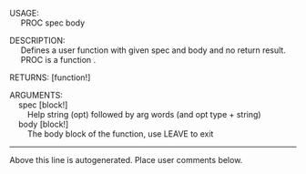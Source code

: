 USAGE:  
&nbsp;&nbsp;&nbsp;&nbsp;&nbsp;PROC&nbsp;spec&nbsp;body&nbsp;  
  
DESCRIPTION:  
&nbsp;&nbsp;&nbsp;&nbsp;&nbsp;Defines&nbsp;a&nbsp;user&nbsp;function&nbsp;with&nbsp;given&nbsp;spec&nbsp;and&nbsp;body&nbsp;and&nbsp;no&nbsp;return&nbsp;result.  
&nbsp;&nbsp;&nbsp;&nbsp;&nbsp;PROC&nbsp;is&nbsp;a&nbsp;function&nbsp;.  
  
RETURNS:&nbsp;[function!]  
  
ARGUMENTS:  
&nbsp;&nbsp;&nbsp;&nbsp;spec&nbsp;[block!]  
&nbsp;&nbsp;&nbsp;&nbsp;&nbsp;&nbsp;&nbsp;&nbsp;Help&nbsp;string&nbsp;(opt)&nbsp;followed&nbsp;by&nbsp;arg&nbsp;words&nbsp;(and&nbsp;opt&nbsp;type&nbsp;+&nbsp;string)  
&nbsp;&nbsp;&nbsp;&nbsp;body&nbsp;[block!]  
&nbsp;&nbsp;&nbsp;&nbsp;&nbsp;&nbsp;&nbsp;&nbsp;The&nbsp;body&nbsp;block&nbsp;of&nbsp;the&nbsp;function,&nbsp;use&nbsp;LEAVE&nbsp;to&nbsp;exit  
___
Above this line is autogenerated. Place user comments below.
